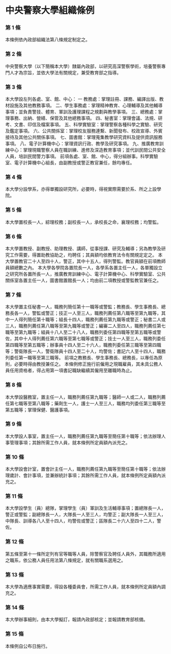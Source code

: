 # 中央警察大學組織條例

### 第 1 條

本條例依內政部組織法第八條規定制定之。

### 第 2 條

中央警察大學（以下簡稱本大學）隸屬內政部，以研究高深警察學術，培養警察專門人才為宗旨，並依大學法有關規定，兼受教育部之指導。

### 第 3 條

本大學設左列各處、室、館、中心：
一  教務處：掌理註冊、課務、編譯出版、教材設施及其他教務事項。
二、學生事務處：掌理精神教育、心理輔導及其他輔導事項；並負責警技、體育、軍訓及護理課程之規劃與教學事項。
三、總務處：掌理事務、出納、營繕、保管及其他總務事項。
四、秘書室：掌理會議、法規、研考、文書、印信及檔案事項。
五、科學實驗室：掌理警察各種科學之實驗、研究及鑑定事項。
六、公共關係室：掌理校友服務連繫、新聞發布、校政宣導、外賓接待及其他公共關係事項。
七、圖書館：掌理蒐集教學研究資料及提供資訊服務事項。
八、電子計算機中心：掌理資訊行政、教學及研究事項。
九、推廣教育訓練中心：掌理現職警察人員在職訓練、進修及深造教育事項；並代訓民間公共安全人員，培訓民間警力事項。
前項各處、室、館、中心，得分組辦事。科學實驗室、電子計算機中心組長，由副教授或警正教官兼任，餘均專任。

### 第 4 條

本大學分設學系，亦得單獨設研究所，必要時，得視實際需要於系、所之上設學院。

### 第 5 條

本大學置校長一人，綜理校務；副校長一人，承校長之命，襄理校務；均警監。

### 第 6 條

本大學置教授、副教授、助理教授、講師，從事授課、研究及輔導；另為教學及研究工作需要，得置助教協助之，均聘任；其員額均依教育法令有關規定定之。
本大學置教官二十人至四十人，警正，其中十五人，得列警監。教官員額在前項教師員額總數之內。
本大學各學院各置院長一人，各學系各置主任一人，各單獨設立之研究所各置所長一人，推廣教育訓練中心、電子計算機中心、科學實驗室、公共關係室各置主任一人，圖書館置館長一人；均由前二項教授或警監教官兼任之。

### 第 7 條

本大學置主任秘書一人，職務列簡任第十一職等或警監；教務長、學生事務長、總務長各一人，警監或警正；技正一人至三人，職務列薦任第八職等至第九職等，其中一人得列簡任第十職等；組長十四人，職務列薦任第九職等或警正；秘書二人或三人，職務列薦任第八職等至第九職等或警正；編審二人至四人，職務列薦任第七職等至第九職等；組員十八人至二十八人，職務列委任第四職等至第五職等或警佐，其中十人得列薦任第六職等至第七職等或警正；技士一人至三人，職務列委任第四職等至第五職等；辦事員十四人至二十六人，職務列委任第三職等至第四職等；警衛隊長一人，警衛隊員十四人至二十人，均警佐；書記六人至十四人，職務列委任第一職等至第三職等。
前項之教務長、學生事務長、總務長，以專任為原則，必要時得由教授兼任之。
本條例修正施行前僱用之現職雇員，其未具公務人員任用資格者，得占用第一項書記職缺繼續其僱用至離職時為止。

### 第 8 條

本大學設醫務室，置主任一人，職務列薦任第九職等；醫師一人或二人，職務列薦任第七職等至第八職等；藥劑生一人，護士一人至三人，職務均列委任第三職等至第五職等；掌理保健、醫護事項。

### 第 9 條

本大學設人事室，置主任一人，職務列薦任第九職等至簡任第十職等；依法辦理人事管理事項；其餘所需工作人員，就本條例所定員額內派充之。

### 第 10 條

本大學設會計室，置會計主任一人，職務列薦任第九職等至簡任第十職等；依法辦理歲計、會計事項，並兼辦統計事項；其餘所需工作人員，就本條例所定員額內派充之。

### 第 11 條

本大學設學生（員）總隊，掌理學生（員）軍訓及生活輔導事項；置總隊長一人，警正或警監；副總隊長一人，大隊長一人至三人，均警正；副大隊長一人至三人，中隊長、訓導各八人至十四人，均警佐或警正；區隊長二十六人至四十二人，警佐。

### 第 12 條

第五條至第十一條所定列有官等職等人員，除警察官及聘任人員外，其職務所適用之職系，依公務人員任用法第八條規定，就有關職系選用之。

### 第 13 條

本大學為適應事實需要，得設各種委員會，所需工作人員，就本條例所定員額內調充之。

### 第 14 條

本大學辦事細則，由本大學擬訂，報請內政部核定；並報請教育部核備。

### 第 15 條

本條例自公布日施行。
